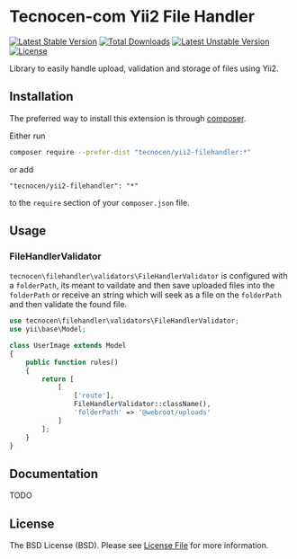 Tecnocen-com Yii2 File Handler
=========================

[![Latest Stable Version](https://poser.pugx.org/tecnocen/yii2-filehandler/v/stable)](https://packagist.org/packages/tecnocen/yii2-filehandler) [![Total Downloads](https://poser.pugx.org/tecnocen/yii2-filehandler/downloads)](https://packagist.org/packages/tecnocen/yii2-filehandler) [![Latest Unstable Version](https://poser.pugx.org/tecnocen/yii2-filehandler/v/unstable)](https://packagist.org/packages/tecnocen/yii2-filehandler) [![License](https://poser.pugx.org/tecnocen/yii2-filehandler/license)](https://packagist.org/packages/tecnocen/yii2-filehandler)

Library to easily handle upload, validation and storage of files using Yii2.

## Installation

The preferred way to install this extension is through [composer](http://getcomposer.org/download/).

Either run

```bash
composer require --prefer-dist "tecnocen/yii2-filehandler:*"
```

or add

```
"tecnocen/yii2-filehandler": "*"
```

to the `require` section of your `composer.json` file.

## Usage

### FileHandlerValidator

`tecnocen\filehandler\validators\FileHandlerValidator` is configured with a
`folderPath`, its meant to vaildate and then save uploaded files into the
`folderPath` or receive an string which will seek as a file on the `folderPath`
and then validate the found file.

```php
use tecnocen\filehandler\validators\FileHandlerValidator;
use yii\base\Model;

class UserImage extends Model
{
    public function rules()
    {
        return [
            [
                ['route'],
                FileHandlerValidator::className(),
                'folderPath' => '@webroot/uploads'
            ]
        ];
    }
}
```

## Documentation

TODO

## License

The BSD License (BSD). Please see [License File](LICENSE.md) for more information.
